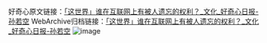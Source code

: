 好奇心原文链接：[「这世界」谁在互联网上有被人遗忘的权利？_文化_好奇心日报-孙若空](https://www.qdaily.com/articles/2992.html)
WebArchive归档链接：[「这世界」谁在互联网上有被人遗忘的权利？_文化_好奇心日报-孙若空](http://web.archive.org/web/20190623151751/https://www.qdaily.com/articles/2992.html)
![image](http://ww3.sinaimg.cn/large/007d5XDply1g3v6w07t5mj30u03gnb29)